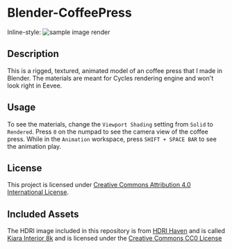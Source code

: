 #  Blender-CoffeePress
Inline-style:
![sample image render](https://github.com/bxbrenden/Blender-CoffeePress/blob/master/Blender-CoffeePress_small.png "Blender Coffee Press sample rendering")

## Description
This is a rigged, textured, animated model of an coffee press that I made in Blender.
The materials are meant for Cycles rendering engine and won't look right in Eevee.

##  Usage
To see the materials, change the `Viewport Shading` setting from `Solid` to `Rendered`.
Press `0` on the numpad to see the camera view of the coffee press.
While in the `Animation` workspace, press `SHIFT + SPACE BAR` to see the animation play.

##  License
This project is licensed under [Creative Commons Attribution 4.0 International License](https://creativecommons.org/licenses/by/4.0/).

##  Included Assets
The HDRI image included in this repository is from [HDRI Haven](https://hdrihaven.com) and is called [Kiara Interior 8k](https://hdrihaven.com/hdri/?c=indoor&h=kiara_interior) and is licensed under the [Creative Commons CC0 License](https://creativecommons.org/publicdomain/zero/1.0/)
